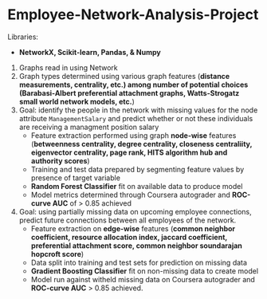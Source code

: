 # Employee-Network-Analysis-Project

Libraries:
- **NetworkX, Scikit-learn, Pandas, & Numpy**

1. Graphs read in using Network
2. Graph types determined using various graph features (**distance measurements, centrality, etc.) among number of potential choices (Barabasi-Albert preferential attachment graphs, Watts-Strogatz small world network models, etc.**)
3. Goal: identify the people in the network with missing values for the node attribute `ManagementSalary` and predict whether or not these individuals are receiving a managment position salary
    -  Feature extraction performed using graph **node-wise** features (**betweenness centrality, degree centrality, closeness centraliity, eigenvector centrality, page rank, HITS algorithm hub and authority scores**)
    - Training and test data prepared by segmenting feature values by presence of target variable
    - **Random Forest Classifier** fit on available data to produce model
    - Model metrics determined through Coursera autograder and **ROC-curve AUC** of > 0.85 achieved
4. Goal: using partially missing data on upcoming employee connections, predict future connections between all employees of the network.
    - Feature extraction on **edge-wise** features (**common neighbor coefficient, resource allocation index, jaccard coefficient, preferential attachment score, common neighbor soundarajan hopcroft score**)
    - Data split into training and test sets for prediction on missing data
    - **Gradient Boosting Classifier** fit on non-missing data to create model
    - Model run against witheld missing data on Coursera autograder and **ROC-curve AUC** > 0.85 achieved.